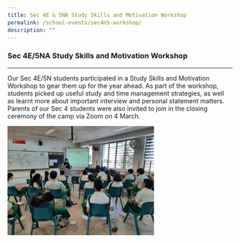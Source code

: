 ```yaml
---
title: Sec 4E & 5NA Study Skills and Motivation Workshop
permalink: /school-events/sec4n5-workshop/
description: ""
---
```

### **Sec 4E/5NA Study Skills and Motivation Workshop**
-----------------------------------------------------------------------------
Our Sec 4E/5N students participated in a Study Skills and Motivation Workshop to gear them up for the year ahead. As part of the workshop, students picked up useful study and time management strategies, as well as learnt more about important interview and personal statement matters. Parents of our Sec 4 students were also invited to join in the closing ceremony of the camp via Zoom on 4 March.

<img src="/images/Sec%204E5NA%20Study%20Skills%20and%20Motivation%20Workshop.gif" 
     style="width:65%">